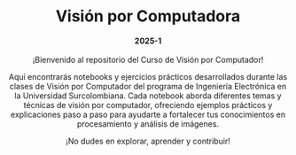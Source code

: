 <a name="top"></a>
<h1 align="center">Visión por Computadora</h1>
<div  align="center">
<b>2025-1</b>
</div>
<br/>
<div  align="center">
¡Bienvenido al repositorio del Curso de Visión por Computador! 
  
Aquí encontrarás notebooks y ejercicios prácticos desarrollados durante las clases de Visión por Computador del programa de Ingeniería Electrónica en la Universidad Surcolombiana. Cada notebook aborda diferentes temas y técnicas de visión por computador, ofreciendo ejemplos prácticos y explicaciones paso a paso para ayudarte a fortalecer tus conocimientos en procesamiento y análisis de imágenes. 

¡No dudes en explorar, aprender y contribuir!
</div>
